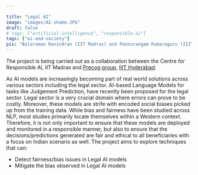 ```yaml
---

title: "Legal AI"
image: "images/AI-shake.JPG"
draft: false
# tags: ["artificial-intelligence", "responsible-ai"]
tags: ["ai-and-society"]
pis: "Balaraman Ravindran (IIT Madras) and Ponnurangam Kumaraguru (IIIT Hyderabad)"
---
```


The project is being carried out as a collaboration between the Centre for Responsible AI, IIT Madras and <a href="https://precog.iiit.ac.in/index.html" target="_blank">Precog group</a>, <a href="https://iiit.ac.in/" target="_blank">IIIT Hyderabad</a>.

As AI models are increasingly becoming part of real world solutions across various sectors including the legal sector. AI-based Language Models for tasks like Judgement Prediction, have recently been proposed for the legal sector. Legal sector is a very crucial domain where errors can prove to be costly. Moreover, these models are strife with encoded social biases picked up from the training data. While bias and fairness have been studied across NLP, most studies primarily locate themselves within a Western context. Therefore, it is not only important to ensure that these models are deployed and monitored in a responsible manner, but also to ensure that the decisions/predictions generated are fair and ethical to all beneficiaries with a focus on Indian scenario as well. The project aims to explore techniques that can:
<ul>
    <li>Detect fairness/bias issues in Legal AI models</li>
    <li>Mitigate the bias observed in Legal AI models</li>
</ul>